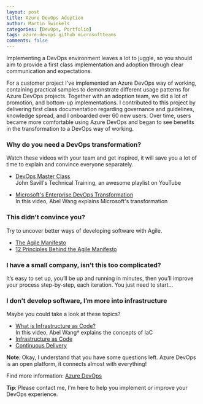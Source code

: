 ```yaml
---
layout: post
title: Azure DevOps Adoption
author: Martin Swinkels
categories: [DevOps, Portfolio]
tags: azure-devops github microsoftteams
comments: false
---
```


Implementing a DevOps environment leaves a lot to juggle, so you should aim to provide a first class implementation and adoption through clear communication and expectations.

For a customer project I've implemented an Azure DevOps way of working, containing practical samples to demonstrate different usage patterns for Azure DevOps projects. Together with an adoption team, we did a lot of promotion, and bottom-up implementations. I contributed to this project by delivering first class documentation regarding governance and guidelines, knowledge spread, and I onboarded over 60 new users. Over time, users became more comfortable using Azure DevOps and began to see benefits in the transformation to a DevOps way of working.

### Why do you need a DevOps transformation?

Watch these videos with your team and get inspired, it will save you a lot of time to explain and convince everyone separately.

- [DevOps Master Class](https://www.youtube.com/playlist?list=PLlVtbbG169nFr8RzQ4GIxUEznpNR53ERq)  
  John Savill's Technical Training, an awesome playlist on YouTube

- [Microsoft's Enterprise DevOps Transformation](https://www.youtube.com/watch?v=WhRRGUmwoq4)  
  In this video, Abel Wang explains Microsoft's transformation

### This didn't convince you?

Try to uncover better ways of developing software with Agile.  

- [The Agile Manifesto](https://www.agilealliance.org/agile101/the-agile-manifesto/)
- [12 Principles Behind the Agile Manifesto](https://www.agilealliance.org/agile101/12-principles-behind-the-agile-manifesto/)

### I have a small company, isn’t this too complicated?

It’s easy to set up, you’ll be up and running in minutes, then you’ll improve your process step-by-step, each iteration. You just need to start…

### I don’t develop software, I’m more into infrastructure

Maybe you could take a look at these topics?

- [What is Infrastructure as Code?](https://www.youtube.com/watch?v=uETq8KKVUFY)  
  In this video, Abel Wang† explains the concepts of IaC
- [Infrastructure as Code](https://docs.microsoft.com/en-us/devops/deliver/what-is-infrastructure-as-code)
- [Continuous Delivery](https://docs.microsoft.com/en-us/devops/deliver/what-is-continuous-delivery)

<div class="note">
  <p><strong>Note</strong>: Okay, I understand that you have some questions left. Azure DevOps is an open platform, it connects almost with everything!</p>
  <p>Find more information: <a href="https://azure.microsoft.com/en-us/products/devops/#overview" target="_blanc">Azure DevOps</a></p>
</div>

<div class="tip">
  <p><strong>Tip</strong>: Please contact me, I'm here to help you implement or improve your DevOps experience.</p>
</div>
